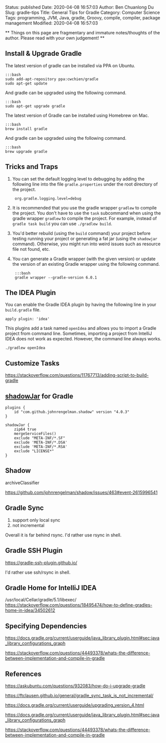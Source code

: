 Status: published
Date: 2020-04-08 16:57:03
Author: Ben Chuanlong Du
Slug: gradle-tips
Title: General Tips for Gradle
Category: Computer Science
Tags: programming, JVM, Java, gradle, Groovy, compile, compiler, package management
Modified: 2020-04-08 16:57:03

**
Things on this page are
fragmentary and immature notes/thoughts of the author.
Please read with your own judgement!
**


## Install & Upgrade Gradle


The latest version of gradle can be installed via PPA on Ubuntu.

    :::bash
    sudo add-apt-repository ppa:cwchien/gradle
    sudo apt-get update

And gradle can be upgraded using the following command.

    :::bash
    sudo apt-get upgrade gradle

The latest version of Gradle can be installed using Homebrew on Mac.

    :::bash
    brew install gradle

And gradle can be upgraded using the following command.

    :::bash
    brew upgrade gradle

## Tricks and Traps

1. You can set the default logging level to debugging by adding the following line 
    into the file `gradle.properties` under the root directory of the project.

        org.gradle.logging.level=debug

1. It is recommended that you use the gradle wrapper `gradlew` to compile the project.
    You don't have to use the `task` subcommand 
    when using the gradle wrapper `gradlew` to compile the project.
    For example, 
    instead of `gradle task build` you can use `./gradlew build`.

2. You'd better rebuild (using the `build` command) your project 
    before testing running your project or generating a fat jar (using the `shadowjar` command).
    Otherwise, 
    you might run into weird issues such as resource file not found, etc.

3. You can generate a Gradle wrapper (with the given version) 
    or update the version of an existing Gradle wrapper using the following command.

        :::bash
        gradle wrapper --gradle-version 6.0.1

## The IDEA Plugin
You can enable the Gradle IDEA plugin by having the following line in your `build.gradle` file.
```
apply plugin: 'idea'
```
This plugins add a task named `openIdea` and allows you to import a Gradle project from command line.
Sometimes, importing a project from IntelliJ IDEA does not work as expected.
However, 
the command line always works.
```
./gradlew openIdea
```

## Customize Tasks

https://stackoverflow.com/questions/11767713/adding-script-to-build-gradle

## [shadowJar](https://github.com/johnrengelman/shadow) for Gradle
```
plugins {
    id "com.github.johnrengelman.shadow" version "4.0.3"
}
```
```
shadowJar {
    zip64 true
    mergeServiceFiles()
    exclude "META-INF/*.SF"
    exclude 'META-INF/*.DSA'
    exclude 'META-INF/*.RSA'
    exclude "LICENSE*"
}
```

## Shadow

archiveClassifier 

https://github.com/johnrengelman/shadow/issues/463#event-2615996541

## Gradle Sync

1. support only local sync
2. not incremental

Overall it is far behind rsync. 
I'd rather use rsync in shell.

## Gradle SSH Plugin

https://gradle-ssh-plugin.github.io/

I'd rather use ssh/rsync in shell.

## Gradle Home for IntelliJ IDEA

/usr/local/Cellar/gradle/5.1/libexec/
https://stackoverflow.com/questions/18495474/how-to-define-gradles-home-in-idea/34502612

## Specifying Dependencies

https://docs.gradle.org/current/userguide/java_library_plugin.html#sec:java_library_configurations_graph

https://stackoverflow.com/questions/44493378/whats-the-difference-between-implementation-and-compile-in-gradle

## References

https://askubuntu.com/questions/932083/how-do-i-upgrade-gradle

https://ftclausen.github.io/general/gradle_sync_task_is_not_incremental/

https://docs.gradle.org/current/userguide/upgrading_version_4.html

https://docs.gradle.org/current/userguide/java_library_plugin.html#sec:java_library_configurations_graph

https://stackoverflow.com/questions/44493378/whats-the-difference-between-implementation-and-compile-in-gradle
